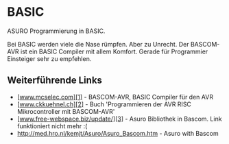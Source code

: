 # BASIC

ASURO Programmierung in BASIC. 

Bei BASIC werden viele die Nase rümpfen. Aber zu Unrecht. Der BASCOM-AVR ist ein BASIC Compiler mit allem Komfort. Gerade für Programmier Einsteiger sehr zu empfehlen. 



## Weiterführende Links

*   [www.mcselec.com][1] - BASCOM-AVR, BASIC Compiler für den AVR 
*   [www.ckkuehnel.ch][2] - Buch 'Programmieren der AVR RISC Mikrocontroller mit BASCOM-AVR' 
*   [www.free-webspace.biz/update/][3] - Asuro Bibliothek in Bascom. Link funktioniert nicht mehr :( 
*   <http://med.hro.nl/kemjt/Asuro/Asuro_Bascom.htm> - Asuro with Bascom

 [1]: http://www.mcselec.com/bascom-avr.htm
 [2]: http://www.ckuehnel.ch/bascom_buch.htm
 [3]: http://www.free-webspace.biz/update/